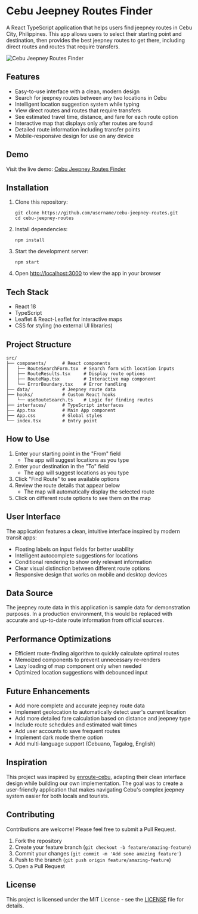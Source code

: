 # Cebu Jeepney Routes Finder

A React TypeScript application that helps users find jeepney routes in Cebu City, Philippines. This app allows users to select their starting point and destination, then provides the best jeepney routes to get there, including direct routes and routes that require transfers.

![Cebu Jeepney Routes Finder](https://github.com/username/cebu-jeepney-routes/raw/main/public/screenshot.png)

## Features

- Easy-to-use interface with a clean, modern design
- Search for jeepney routes between any two locations in Cebu
- Intelligent location suggestion system while typing
- View direct routes and routes that require transfers
- See estimated travel time, distance, and fare for each route option
- Interactive map that displays only after routes are found
- Detailed route information including transfer points
- Mobile-responsive design for use on any device

## Demo

Visit the live demo: [Cebu Jeepney Routes Finder](https://cebu-jeepney-routes.vercel.app)

## Installation

1. Clone this repository:
   ```
   git clone https://github.com/username/cebu-jeepney-routes.git
   cd cebu-jeepney-routes
   ```

2. Install dependencies:
   ```
   npm install
   ```

3. Start the development server:
   ```
   npm start
   ```

4. Open [http://localhost:3000](http://localhost:3000) to view the app in your browser

## Tech Stack

- React 18
- TypeScript
- Leaflet & React-Leaflet for interactive maps
- CSS for styling (no external UI libraries)

## Project Structure

```
src/
├── components/      # React components
│   ├── RouteSearchForm.tsx  # Search form with location inputs
│   ├── RouteResults.tsx     # Display route options
│   ├── RouteMap.tsx         # Interactive map component
│   └── ErrorBoundary.tsx    # Error handling
├── data/            # Jeepney route data
├── hooks/           # Custom React hooks
│   └── useRouteSearch.ts    # Logic for finding routes
├── interfaces/      # TypeScript interfaces
├── App.tsx          # Main App component
├── App.css          # Global styles
└── index.tsx        # Entry point
```

## How to Use

1. Enter your starting point in the "From" field
   - The app will suggest locations as you type
2. Enter your destination in the "To" field
   - The app will suggest locations as you type
3. Click "Find Route" to see available options
4. Review the route details that appear below
   - The map will automatically display the selected route
5. Click on different route options to see them on the map

## User Interface

The application features a clean, intuitive interface inspired by modern transit apps:

- Floating labels on input fields for better usability
- Intelligent autocomplete suggestions for locations
- Conditional rendering to show only relevant information
- Clear visual distinction between different route options
- Responsive design that works on mobile and desktop devices

## Data Source

The jeepney route data in this application is sample data for demonstration purposes. In a production environment, this would be replaced with accurate and up-to-date route information from official sources.

## Performance Optimizations

- Efficient route-finding algorithm to quickly calculate optimal routes
- Memoized components to prevent unnecessary re-renders
- Lazy loading of map component only when needed
- Optimized location suggestions with debounced input

## Future Enhancements

- Add more complete and accurate jeepney route data
- Implement geolocation to automatically detect user's current location
- Add more detailed fare calculation based on distance and jeepney type
- Include route schedules and estimated wait times
- Add user accounts to save frequent routes
- Implement dark mode theme option
- Add multi-language support (Cebuano, Tagalog, English)

## Inspiration

This project was inspired by [enroute-cebu](https://enroute-cebu.vercel.app/), adapting their clean interface design while building our own implementation. The goal was to create a user-friendly application that makes navigating Cebu's complex jeepney system easier for both locals and tourists.

## Contributing

Contributions are welcome! Please feel free to submit a Pull Request.

1. Fork the repository
2. Create your feature branch (`git checkout -b feature/amazing-feature`)
3. Commit your changes (`git commit -m 'Add some amazing feature'`)
4. Push to the branch (`git push origin feature/amazing-feature`)
5. Open a Pull Request

## License

This project is licensed under the MIT License - see the [LICENSE](LICENSE) file for details. 